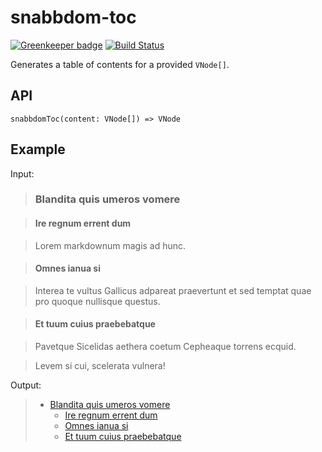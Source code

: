 # snabbdom-toc
[![Greenkeeper badge](https://badges.greenkeeper.io/yarom82/snabbdom-toc.svg)](https://greenkeeper.io/)
[![Build Status](https://travis-ci.org/yarom82/snabbdom-toc.svg?branch=master)](https://travis-ci.org/yarom82/snabbdom-toc) 

Generates a table of contents for a provided `VNode[]`.

## API

`snabbdomToc(content: VNode[]) => VNode`

## Example

Input:

> ### Blandita quis umeros vomere

> #### Ire regnum errent dum

> Lorem markdownum magis ad hunc.

> #### Omnes ianua si

> Interea te vultus Gallicus adpareat praevertunt et sed temptat quae pro quoque
nullisque questus.

> #### Et tuum cuius praebebatque

> Pavetque Sicelidas aethera coetum Cepheaque torrens ecquid.

> Levem si cui, scelerata vulnera!

Output:

> - [Blandita quis umeros vomere](#blandita-quis-umeros-vomere)
>   - [Ire regnum errent dum](#ire-regnum-errent-dum)
>   - [Omnes ianua si](#omnes-ianua-si)
>   - [Et tuum cuius praebebatque](#et-tuum-cuius-praebebatque)

